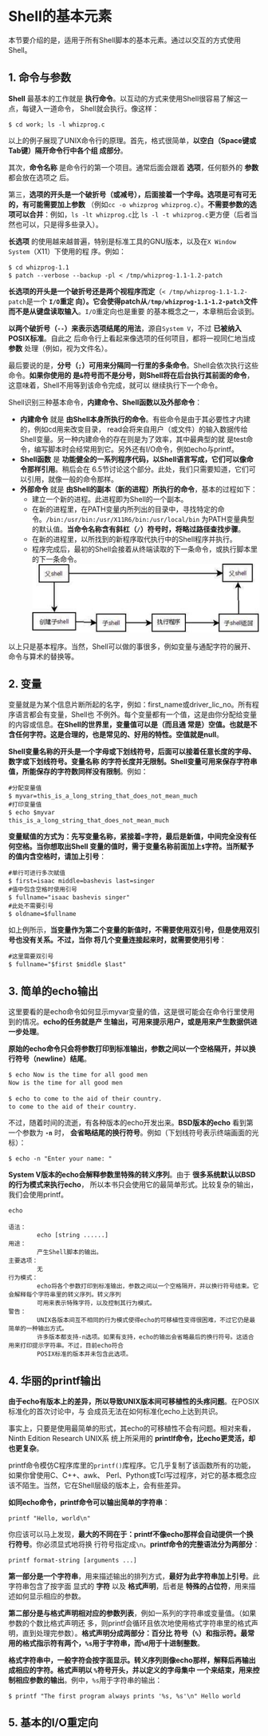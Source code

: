 Shell的基本元素
===================================================================================
本节要介绍的是，适用于所有Shell脚本的基本元素。通过以交互的方式使用Shell。

## 1. 命令与参数
**Shell** 最基本的工作就是 **执行命令**。以互动的方式来使用Shell很容易了解这一点，每键入一道命令，
Shell就会执行。像这样：
```shell
$ cd work; ls -l whizprog.c
```
以上的例子展现了UNIX命令行的原理。首先，格式很简单，**以空白（Space键或Tab键）隔开命令行中各个组
成部分**。

其次，**命令名称** 是命令行的第一个项目。通常后面会跟着 **选项**，任何额外的 **参数** 都会放在选项之
后。

第三，**选项的开头是一个破折号（或减号），后面接着一个字母。选项是可有可无的，有可能需要加上参数**
（例如`cc -o whizprog whizprog.c`）。**不需要参数的选项可以合并**：例如，`ls -lt whizprog.c`比
`ls -l -t whizprog.c`更方便（后者当然也可以，只是得多些录入）。

**长选项** 的使用越来越普遍，特别是标准工具的GNU版本，以及在`X Window System`（X11）下使用的程
序。例如：
```shell
$ cd whizprog-1.1 
$ patch --verbose --backup -pl < /tmp/whizprog-1.1-1.2-patch 
```
**长选项的开头是一个破折号还是两个视程序而定**（`< /tmp/whizprog-1.1-1.2-patch`是一个 **`I/O`重定
向）。它会使得patch从`/tmp/whizprog-1.1-1.2-patch`文件而不是从键盘读取输入**。`I/O`重定向也是重要
的基本概念之一，本章稍后会谈到。

**以两个破折号（`--`）来表示选项结尾的用法**，源自`System V`，不过 **已被纳入POSIX标准**。自此之
后命令行上看起来像选项的任何项目，都将一视同仁地当成 **参数** 处理（例如，视为文件名）。

最后要说的是，**分号（`;`）可用来分隔同一行里的多条命令**。Shell会依次执行这些命令。**如果你使用的
是`&`符号而不是分号，则Shell将在后台执行其前面的命令**，这意味着，Shell不用等到该命令完成，就可以
继续执行下一个命令。

Shell识别三种基本命令，**内建命令、Shell函数以及外部命令**：
+ **内建命令** 就是 **由Shell本身所执行的命令**。有些命令是由于其必要性才内建的，例如cd用来改变目录，
read会将来自用户（或文件）的输入数据传给Shell变量。另一种内建命令的存在则是为了效率，其中最典型的就
是test命令，编写脚本时会经常用到它。另外还有I/O命令，例如echo与printf。
+ **Shell函数** 是 **功能健全的一系列程序代码，以Shell语言写成，它们可以像命令那样引用**。稍后会在
6.5节讨论这个部分。此处，我们只需要知道，它们可以引用，就像一般的命令那样。
+ **外部命令** 就是 **由Shell的副本（新的进程）所执行的命令**，基本的过程如下：
    - 建立一个新的进程。此进程即为Shell的一个副本。
    - 在新的进程里，在PATH变量内所列出的目录中，寻找特定的命令。`/bin:/usr/bin:/usr/X11R6/bin:/usr/local/bin`
    为PATH变量典型的默认值。**当命令名称含有斜杠（`/`）符号时，将略过路径查找步骤**。
    - 在新的进程里，以所找到的新程序取代执行中的Shell程序并执行。
    - 程序完成后，最初的Shell会接着从终端读取的下一条命令，或执行脚本里的下一条命令。
    ![shell程序执行](img/1.jpeg)

以上只是基本程序。当然，Shell可以做的事很多，例如变量与通配字符的展开、命令与算术的替换等。

## 2. 变量
变量就是为某个信息片断所起的名字，例如：first_name或driver_lic_no。所有程序语言都会有变量，Shell也
不例外。每个变量都有一个值，这是由你分配给变量的内容或信息。**在Shell的世界里，变量值可以是（而且通
常是）空值。也就是不含任何字符。这是合理的，也是常见的、好用的特性。空值就是null**。

**Shell变量名称的开头是一个字母或下划线符号，后面可以接着任意长度的字母、数字或下划线符号。变量名称
的字符长度并无限制。Shell变量可用来保存字符串值，所能保存的字符数同样没有限制**。例如：
```shell
#分配变量值
$ myvar=this_is_a_long_string_that_does_not_mean_much
#打印变量值
$ echo $myvar
this_is_a_long_string_that_does_not_mean_much
```
**变量赋值的方式为：先写变量名称，紧接着`=`字符，最后是新值，中间完全没有任何空格。当你想取出Shell
变量的值时，需于变量名称前面加上`$`字符。当所赋予的值内含空格时，请加上引号**：
```shell
#单行可进行多次赋值
$ first=isaac middle=bashevis last=singer
#值中包含空格时使用引号
$ fullname="isaac bashevis singer"
#此处不需要引号
$ oldname=$fullname
```
如上例所示，**当变量作为第二个变量的新值时，不需要使用双引号，但是使用双引号也没有关系。不过，当你
将几个变量连接起来时，就需要使用引号**：
```shell
#这里需要双引号
$ fullname="$first $middle $last"
```

## 3. 简单的echo输出
这里要看的是echo命令如何显示myvar变量的值，这是很可能会在命令行里使用到的情况。**echo的任务就是产
生输出，可用来提示用户，或是用来产生数据供进一步处理**。

**原始的echo命令只会将参数打印到标准输出，参数之间以一个空格隔开，并以换行符号（newline）结尾**。
```shell
$ echo Now is the time for all good men
Now is the time for all good men

$ echo to come to the aid of their country.
to come to the aid of their country.
```
不过，随着时间的流逝，有各种版本的echo开发出来。**BSD版本的echo** 看到第一个参数为 **`-n`** 时，
**会省略结尾的换行符号**。例如（下划线符号表示终端画面的光标）：
```shell
$ echo -n "Enter your name: "
```
**System V版本的echo会解释参数里特殊的转义序列**。由于 **很多系统默认以BSD的行为模式来执行echo**，
所以本书只会使用它的最简单形式。比较复杂的输出，我们会使用printf。
```
echo

语法：
        echo [string ......]
用途：
        产生Shell脚本的输出。
主要选项：
        无
行为模式：
        echo将各个参数打印到标准输出，参数之间以一个空格隔开，并以换行符号结束。它会解释每个字符串里的转义序列。转义序列
        可用来表示特殊字符，以及控制其行为模式。
警告：
        UNIX各版本间互不相同的行为模式使得echo的可移植性变得很困难，不过它仍是最简单的一种输出方式。
        许多版本都支持-n选项。如果有支持，echo的输出会省略最后的换行符号。这适合用来打印提示字符串。不过，目前echo符合
        POSIX标准的版本并未包含此选项。
```

## 4. 华丽的printf输出
**由于echo有版本上的差异，所以导致UNIX版本间可移植性的头疼问题**。在POSIX标准化的首次讨论中，与
会成员无法在如何标准化echo上达到共识。

事实上，只要是使用最简单的形式，其echo的可移植性不会有问题。相对来看，Ninth Edition Research UNIX系
统上所采用的 **printlf命令，比echo更灵活，却也更复杂**。

printf命令模仿C程序库里的`printf()`库程序。它几乎复制了该函数所有的功能，如果你曾使用C、C++、awk、
Perl、Python或Tcl写过程序，对它的基本概念应该不陌生。当然，它在Shell层级的版本上，会有些差异。

**如同echo命令，printf命令可以输出简单的字符串**：
```shell
printf "Hello, world\n"
```
你应该可以马上发现，**最大的不同在于：printf不像echo那样会自动提供一个换行符号**。你必须显式地将换
行符号指定成`\n`。**printf命令的完整语法分为两部分**：
```
printf format-string [arguments ...]
```
**第一部分是一个字符串**，用来描述输出的排列方式，**最好为此字符串加上引号**。此字符串包含了按字面
显式的 **字符** 以及 **格式声明**，后者是 **特殊的占位符**，用来描述如何显示相应的参数。

**第二部分是与格式声明相对应的参数列表**，例如一系列的字符串或变量值。（如果参数的个数比格式声明还
多，则printf会循环且依次地使用格式字符串里的格式声明，直到处理完参数）。**格式声明分成两部分：百分比
符号（`%`）和指示符。最常用的格式指示符有两个，`%s`用于字符串，而`%d`用于十进制整数**。

**格式字符串中，一般字符会按字面显示。转义序列则像echo那样，解释后再输出成相应的字符。格式声明以
`%`符号开头，并以定义的字母集中 一个来结束，用来控制相应参数的输出**。例中，`%s`用于字符串的输出：
```shell
$ printf "The first program always prints '%s, %s'\n" Hello world
```

## 5. 基本的I/O重定向

